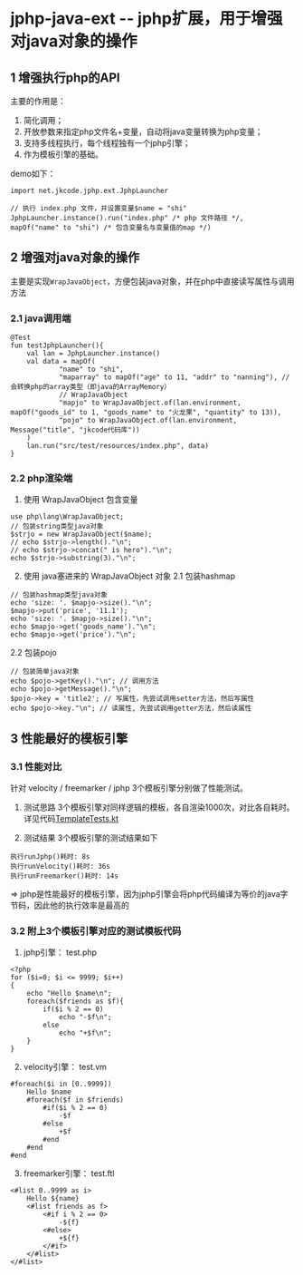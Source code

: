 # jphp-java-ext -- jphp扩展，用于增强对java对象的操作

## 1 增强执行php的API
主要的作用是：
1. 简化调用；
2. 开放参数来指定php文件名+变量，自动将java变量转换为php变量；
3. 支持多线程执行，每个线程独有一个jphp引擎；
4. 作为模板引擎的基础。

demo如下：
```
import net.jkcode.jphp.ext.JphpLauncher

// 执行 index.php 文件，并设置变量$name = "shi"
JphpLauncher.instance().run("index.php" /* php 文件路径 */, mapOf("name" to "shi") /* 包含变量名与变量值的map */)
```
## 2 增强对java对象的操作
主要是实现`WrapJavaObject`，方便包装java对象，并在php中直接读写属性与调用方法

### 2.1 java调用端
```
@Test
fun testJphpLauncher(){
    val lan = JphpLauncher.instance()
    val data = mapOf(
            "name" to "shi",
            "maparray" to mapOf("age" to 11, "addr" to "nanning"), // 会转换php的array类型（即java的ArrayMemory）
            // WrapJavaObject
            "mapjo" to WrapJavaObject.of(lan.environment, mapOf("goods_id" to 1, "goods_name" to "火龙果", "quantity" to 13)),
            "pojo" to WrapJavaObject.of(lan.environment, Message("title", "jkcode代码库"))
    )
    lan.run("src/test/resources/index.php", data)
}
```

### 2.2 php渲染端
1. 使用 WrapJavaObject 包含变量
```
use php\lang\WrapJavaObject;
// 包装string类型java对象
$strjo = new WrapJavaObject($name);
// echo $strjo->length()."\n";
// echo $strjo->concat(" is hero")."\n";
echo $strjo->substring(3)."\n"; 
```

2. 使用 java塞进来的 WrapJavaObject 对象
2.1 包装hashmap
```
// 包装hashmap类型java对象
echo 'size: '. $mapjo->size()."\n";
$mapjo->put('price', '11.1');
echo 'size: '. $mapjo->size()."\n";
echo $mapjo->get('goods_name')."\n";
echo $mapjo->get('price')."\n";
```

2.2 包装pojo
```
// 包装简单java对象
echo $pojo->getKey()."\n"; // 调用方法
echo $pojo->getMessage()."\n";
$pojo->key = 'title2'; // 写属性，先尝试调用setter方法，然后写属性
echo $pojo->key."\n"; // 读属性, 先尝试调用getter方法，然后读属性
```

## 3 性能最好的模板引擎

### 3.1 性能对比
针对 velocity / freemarker / jphp 3个模板引擎分别做了性能测试。

1. 测试思路
3个模板引擎对同样逻辑的模板，各自渲染1000次，对比各自耗时。
详见代码[TemplateTests.kt](https://github.com/shigebeyond/jkmvc/blob/master/jkmvc-http/src/test/kotlin/net/jkcode/jkmvc/tests/TemplateTests.kt)

2. 测试结果
3个模板引擎的测试结果如下
```
执行runJphp()耗时: 8s
执行runVelocity()耗时: 36s
执行runFreemarker()耗时: 14s
```
=> jphp是性能最好的模板引擎，因为jphp引擎会将php代码编译为等价的java字节码，因此他的执行效率是最高的

### 3.2 附上3个模板引擎对应的测试模板代码
1. jphp引擎：
test.php
```
<?php
for ($i=0; $i <= 9999; $i++)
{
    echo "Hello $name\n";
    foreach($friends as $f){
        if($i % 2 == 0)
            echo "-$f\n";
        else
            echo "+$f\n";
    }
}
```

2. velocity引擎：
test.vm
```
#foreach($i in [0..9999])
    Hello $name
    #foreach($f in $friends)
        #if($i % 2 == 0)
            -$f
        #else
            +$f
        #end
    #end
#end
```

3. freemarker引擎：
test.ftl
```
<#list 0..9999 as i>
    Hello ${name}
    <#list friends as f>
        <#if i % 2 == 0>
            -${f}
        <#else>
            +${f}
        </#if>
    </#list>
</#list>
```